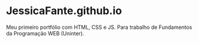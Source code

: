 # JessicaFante.github.io
Meu primeiro portfólio com HTML, CSS e JS. Para trabalho de Fundamentos da Programação WEB (Uninter).
